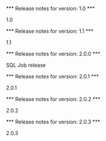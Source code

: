 

*** Release notes for version: 1.0 ***

1.0

*** Release notes for version: 1.1 ***

1.1

*** Release notes for version: 2.0.0 ***

SQL Job release

*** Release notes for version: 2.0.1 ***

2.0.1

*** Release notes for version: 2.0.2 ***

2.0.2

*** Release notes for version: 2.0.3 ***

2.0.3